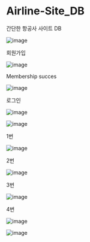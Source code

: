 # Airline-Site_DB
간단한 항공사 사이트 DB

<login page>

![image](https://user-images.githubusercontent.com/69185594/211549097-c65a2799-e9fa-4c92-acdb-64fd21be20f9.png)

회원가입

![image](https://user-images.githubusercontent.com/69185594/211549179-422ca27d-85ca-4324-8e93-25287ceba71c.png)

Membership succes

![image](https://user-images.githubusercontent.com/69185594/211549229-51558822-80ec-4f59-8b9f-482449ac6bd4.png)

로그인

![image](https://user-images.githubusercontent.com/69185594/211549353-536c701c-a2a0-4fc3-809a-43a1a1b3bd91.png)
  

  <Main page>

  ![image](https://user-images.githubusercontent.com/69185594/211549422-1e318234-2701-4bb7-a035-2328c228aa37.png)

  1번

  ![image](https://user-images.githubusercontent.com/69185594/211549468-243a5c09-626f-4b61-9093-253293b66e89.png)

  2번

  ![image](https://user-images.githubusercontent.com/69185594/211549490-3b591376-e613-4acf-b7fe-9c8d9eb5d9cc.png)

  3번

  ![image](https://user-images.githubusercontent.com/69185594/211549554-2284b702-1c07-4d57-b2a5-89790d994144.png)

  4번

  ![image](https://user-images.githubusercontent.com/69185594/211549768-8a120354-868b-4fb4-9703-0f81330680b4.png)

  ![image](https://user-images.githubusercontent.com/69185594/211549787-a3ff193f-1e0a-41e1-b241-95a184e96421.png)
